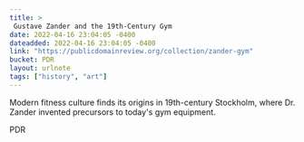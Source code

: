 ```yaml
---
title: > 
 Gustave Zander and the 19th-Century Gym
date: 2022-04-16 23:04:05 -0400
dateadded: 2022-04-16 23:04:05 -0400
link: "https://publicdomainreview.org/collection/zander-gym"
bucket: PDR
layout: urlnote
tags: ["history", "art"]
--- 
```

Modern fitness culture finds its origins in 19th-century Stockholm, where Dr. Zander invented precursors to today's gym equipment. 
 <!-- end excerpt --> 
<div class='bucket'><a class='internal-link' src='_notes/buckets/PDR'>PDR</a></div> 
